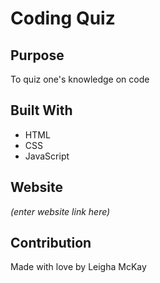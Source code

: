 # Coding Quiz

## Purpose
To quiz one's knowledge on code

## Built With
* HTML
* CSS 
* JavaScript

## Website 
*(enter website link here)*

## Contribution
Made with love by Leigha McKay

